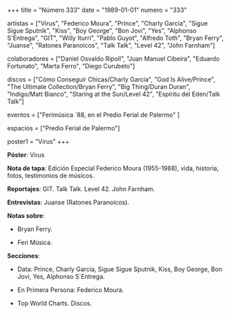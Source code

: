 +++
title = "Número 333"
date = "1989-01-01"
numero = "333"

artistas = ["Virus", "Federico Moura", "Prince", "Charly García", "Sigue Sigue Sputnik", "Kiss", "Boy George", "Bon Jovi", "Yes", "Alphonso S'Entrega", "GIT", "Willy Iturri", "Pablo Guyot", "Alfredo Toth", "Bryan Ferry", "Juanse", "Ratones Paranoicos", "Talk Talk", "Level 42", "John Farnham"]

colaboradores = ["Daniel Osvaldo Ripoll", "Juan Manuel Cibeira", "Eduardo Fortunato", "Marta Ferro", "Diego Curubeto"]

discos = ["Cómo Conseguir Chicas/Charly García", "God Is Alive/Prince", "The Ultimate Collection/Bryan Ferry", "Big Thing/Duran Duran", "Indigo/Matt Bianco", "Staring at the Sun/Level 42", "Espíritu del Eden/Talk Talk"] 

eventos = ["Ferimúsica ´88, en el Predio Ferial de Palermo" ]

espacios = ["Predio Ferial de Palermo"]

poster1 = "Virus"
+++

**Póster**: Virus

**Nota de tapa**: Edición Especial Federico Moura (1955-1988), vida, historia, fotos, testimonios de músicos. 

**Reportajes**: GIT. Talk Talk. Level 42. John Farnham.

**Entrevistas**: Juanse (Ratones Paranoicos).

**Notas sobre**:

- Bryan Ferry.

- Feri Música.

**Secciones**:

- Data: Prince, Charly García, Sigue Sigue Sputnik, Kiss, Boy George, Bon Jovi, Yes, Alphonso S´Entrega. 

- En Primera Persona: Federico Moura. 

- Top World Charts. Discos.
